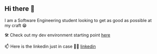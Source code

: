 ## Hi there 👋

I am a Software Engineering student looking to get as good as possible at my craft 😁

🛠️ Check out my dev environment starting point [here](https://github.com/ralexgt/dev-env)

📫 Here is the linkedin just in case 🫣🫣 [linkedin](https://www.linkedin.com/in/alex-rares-roman)
